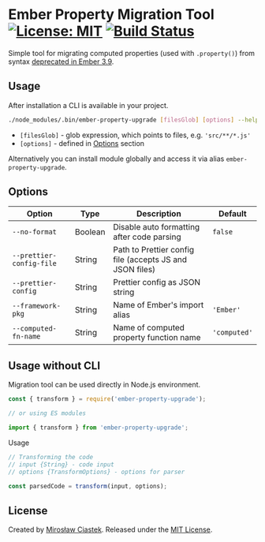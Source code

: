 # Ember Property Migration Tool [![License: MIT](https://img.shields.io/badge/License-MIT-blue.svg)](https://github.com/mciastek/ember-property-upgrade/blob/master/LICENSE) [![Build Status](https://travis-ci.com/mciastek/ember-property-upgrade.svg?token=Loxo9SSxP3V1RsAiEPrG&branch=master)](https://travis-ci.com/mciastek/ember-property-upgrade)

Simple tool for migrating computed properties (used with `.property()`) from syntax [deprecated in Ember 3.9](https://deprecations-app-prod.herokuapp.com/deprecations/v3.x/#toc_computed-property-property).

## Usage
After installation a CLI is available in your project.

```bash
./node_modules/.bin/ember-property-upgrade [filesGlob] [options] --help
```

- `[filesGlob]` - glob expression, which points to files, e.g. `'src/**/*.js'`
- `[options]` - defined in [Options](#options) section

Alternatively you can install module globally and access it via alias `ember-property-upgrade`.

## Options

| Option | Type | Description | Default  |
|---------------------------|-------------|---------------|---------|
| `--no-format` | Boolean | Disable auto formatting after code parsing | `false` |
| `--prettier-config-file` | String | Path to Prettier config file (accepts JS and JSON files) |  |
| `--prettier-config` | String | Prettier config as JSON string |  |
| `--framework-pkg` | String | Name of Ember's import alias | `'Ember'` |
| `--computed-fn-name` | String | Name of computed property function name | `'computed'` |

## Usage without CLI

Migration tool can be used directly in Node.js environment.

```js
const { transform } = require('ember-property-upgrade');

// or using ES modules

import { transform } from 'ember-property-upgrade';
```

Usage
```js
// Transforming the code
// input {String} - code input
// options {TransformOptions} - options for parser

const parsedCode = transform(input, options);
```

## License

Created by [Mirosław Ciastek](https://github.com/mciastek). Released under the [MIT License](https://github.com/mciastek/ember-property-upgrade/blob/master/LICENSE).